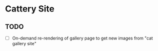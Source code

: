 # Cattery Site

## TODO

- [ ] On-demand re-rendering of gallery page to get new images from "cat gallery site"
